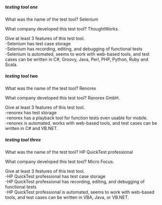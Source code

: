 <h5> testing tool one </h5>

What was the name of the test tool?
Selenium

What company developed this test tool?
ThoughtWorks.

Give at least 3 features of this test tool. <br />
-Selenium has test case storage <br />
-Selenium has recording, editing, and debugging of functional tests <br />
-Selenium is automated, seems to work with web-based tools, and test cases can be written in C#, Groovy, Java, Perl, PHP, Python, Ruby and Scala. <br />

<h5> testing tool two </h5>

What was the name of the test tool?
Renorex

What company developed this test tool?
Ranorex GmbH.

Give at least 3 features of this test tool. <br />
-renorex has test storage <br />
-renorex has a playback tool for function tests even usable for mobile. <br />
-renorex is automated, works with web-based tools, and test cases can be written in C# and VB.NET. <br />

<h5> testing tool three </h5>

What was the name of the test tool?
HP QuickTest professional

What company developed this test tool?
Micro Focus.

Give at least 3 features of this test tool. <br />
-HP QuickTest professional has test case storage <br />
-HP QuickTest professional has recording, editing, and debugging of functional tests <br />
-HP QuickTest professional is automated, seems to work with web-based tools, and test cases can be written in  VBA, Java, or VB.NET. <br />
